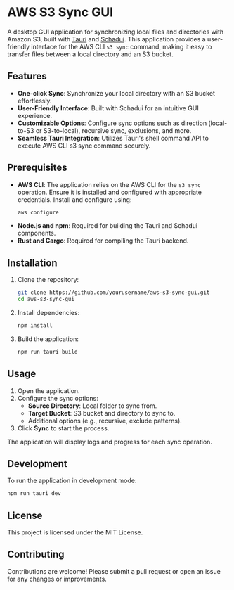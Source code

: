 # AWS S3 Sync GUI

A desktop GUI application for synchronizing local files and directories with Amazon S3, built with [Tauri](https://tauri.app/) and [Schadui](https://github.com/muhammadmuzzammil1998/schadui). This application provides a user-friendly interface for the AWS CLI `s3 sync` command, making it easy to transfer files between a local directory and an S3 bucket.

## Features

- **One-click Sync**: Synchronize your local directory with an S3 bucket effortlessly.
- **User-Friendly Interface**: Built with Schadui for an intuitive GUI experience.
- **Customizable Options**: Configure sync options such as direction (local-to-S3 or S3-to-local), recursive sync, exclusions, and more.
- **Seamless Tauri Integration**: Utilizes Tauri's shell command API to execute AWS CLI s3 sync command securely.

## Prerequisites

- **AWS CLI**: The application relies on the AWS CLI for the `s3 sync` operation. Ensure it is installed and configured with appropriate credentials. Install and configure using:
  ```bash
  aws configure
  ```
- **Node.js and npm**: Required for building the Tauri and Schadui components.
- **Rust and Cargo**: Required for compiling the Tauri backend.

## Installation

1. Clone the repository:
   ```bash
   git clone https://github.com/yourusername/aws-s3-sync-gui.git
   cd aws-s3-sync-gui
   ```
2. Install dependencies:
   ```bash
   npm install
   ```
3. Build the application:
   ```bash
   npm run tauri build
   ```

## Usage

1. Open the application.
2. Configure the sync options:
   - **Source Directory**: Local folder to sync from.
   - **Target Bucket**: S3 bucket and directory to sync to.
   - Additional options (e.g., recursive, exclude patterns).
3. Click **Sync** to start the process.

The application will display logs and progress for each sync operation.

## Development

To run the application in development mode:

```bash
npm run tauri dev
```

## License

This project is licensed under the MIT License.

## Contributing

Contributions are welcome! Please submit a pull request or open an issue for any changes or improvements.
